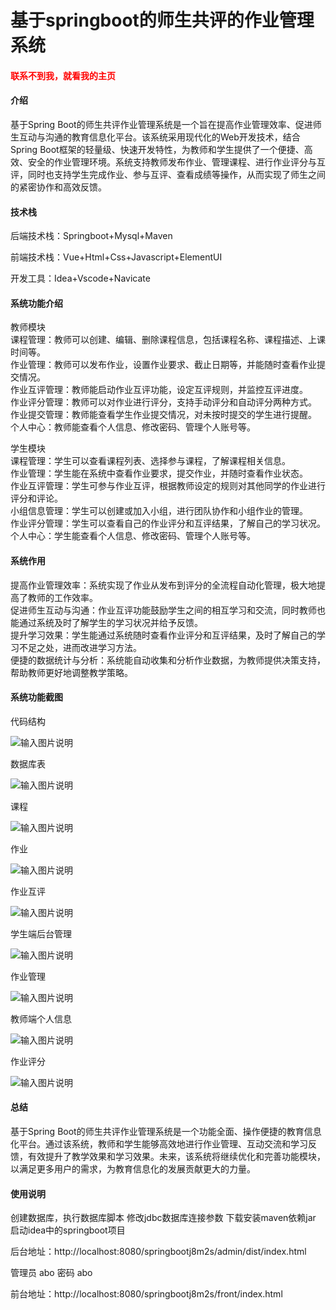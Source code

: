 # 基于springboot的师生共评的作业管理系统

<h4 style='color:red'>联系不到我，就看我的主页 </h4> 
 
#### 介绍

基于Spring Boot的师生共评作业管理系统是一个旨在提高作业管理效率、促进师生互动与沟通的教育信息化平台。该系统采用现代化的Web开发技术，结合Spring Boot框架的轻量级、快速开发特性，为教师和学生提供了一个便捷、高效、安全的作业管理环境。系统支持教师发布作业、管理课程、进行作业评分与互评，同时也支持学生完成作业、参与互评、查看成绩等操作，从而实现了师生之间的紧密协作和高效反馈。

#### 技术栈

后端技术栈：Springboot+Mysql+Maven

前端技术栈：Vue+Html+Css+Javascript+ElementUI

开发工具：Idea+Vscode+Navicate

#### 系统功能介绍

教师模块  
课程管理：教师可以创建、编辑、删除课程信息，包括课程名称、课程描述、上课时间等。  
作业管理：教师可以发布作业，设置作业要求、截止日期等，并能随时查看作业提交情况。  
作业互评管理：教师能启动作业互评功能，设定互评规则，并监控互评进度。  
作业评分管理：教师可以对作业进行评分，支持手动评分和自动评分两种方式。  
作业提交管理：教师能查看学生作业提交情况，对未按时提交的学生进行提醒。  
个人中心：教师能查看个人信息、修改密码、管理个人账号等。  

学生模块  
课程管理：学生可以查看课程列表、选择参与课程，了解课程相关信息。  
作业管理：学生能在系统中查看作业要求，提交作业，并随时查看作业状态。  
作业互评管理：学生可参与作业互评，根据教师设定的规则对其他同学的作业进行评分和评论。  
小组信息管理：学生可以创建或加入小组，进行团队协作和小组作业的管理。  
作业评分管理：学生可以查看自己的作业评分和互评结果，了解自己的学习状况。  
个人中心：学生能查看个人信息、修改密码、管理个人账号等。  


#### 系统作用

提高作业管理效率：系统实现了作业从发布到评分的全流程自动化管理，极大地提高了教师的工作效率。  
促进师生互动与沟通：作业互评功能鼓励学生之间的相互学习和交流，同时教师也能通过系统及时了解学生的学习状况并给予反馈。  
提升学习效果：学生能通过系统随时查看作业评分和互评结果，及时了解自己的学习不足之处，进而改进学习方法。  
便捷的数据统计与分析：系统能自动收集和分析作业数据，为教师提供决策支持，帮助教师更好地调整教学策略。  

#### 系统功能截图

代码结构

![输入图片说明](images/030491e78cdae0a406fdb4af3c90cd3.png)

数据库表

![输入图片说明](images/46a0d56389b07a7b29b538dadd8b491.png)

课程

![输入图片说明](images/53c00568b600bb20e3d7e50d103456c.png)

作业

![输入图片说明](images/a77c85945ce187d80744219bbad2d9e.png)

作业互评

![输入图片说明](images/08941733764528c8368bf020133c2de.png)

学生端后台管理

![输入图片说明](images/0db5ad6631894e51f08986189ef3974.png)

作业管理

![输入图片说明](images/c93f1b07ba4176b2a611e9d75eff307.png)

教师端个人信息

![输入图片说明](images/089cd16173147460a1a8e3c10557c41.png)

作业评分

![输入图片说明](images/bb98b5f4d09bfce024e47369b9392dd.png)

#### 总结

基于Spring Boot的师生共评作业管理系统是一个功能全面、操作便捷的教育信息化平台。通过该系统，教师和学生能够高效地进行作业管理、互动交流和学习反馈，有效提升了教学效果和学习效果。未来，该系统将继续优化和完善功能模块，以满足更多用户的需求，为教育信息化的发展贡献更大的力量。

#### 使用说明

创建数据库，执行数据库脚本 修改jdbc数据库连接参数 下载安装maven依赖jar 启动idea中的springboot项目

后台地址：http://localhost:8080/springbootj8m2s/admin/dist/index.html

管理员  abo 密码 abo

前台地址：http://localhost:8080/springbootj8m2s/front/index.html
